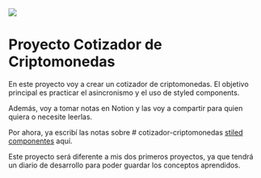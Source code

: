 <img src="https://media.licdn.com/dms/image/D4D16AQH25-XOqtNqdw/profile-displaybackgroundimage-shrink_350_1400/0/1674605075018?e=1682553600&v=beta&t=TNnw0RWEzWxbOiMtQRaWr1W8Z4XI15oyyJBzzCIGgzc"/>

# Proyecto Cotizador de Criptomonedas

En este proyecto voy a crear un cotizador de criptomonedas. El objetivo principal es practicar el asincronismo y el uso de styled components.

Además, voy a tomar notas en Notion y las voy a compartir para quien quiera o necesite leerlas.

Por ahora, ya escribí las notas sobre # cotizador-criptomonedas
[stiled componentes](https://political-thing-0ef.notion.site/Styled-Components-a5e38cb29d494d38b718f5154c136197)
 aquí.

Este proyecto será diferente a mis dos primeros proyectos, ya que tendrá un diario de desarrollo para poder guardar los conceptos aprendidos.
